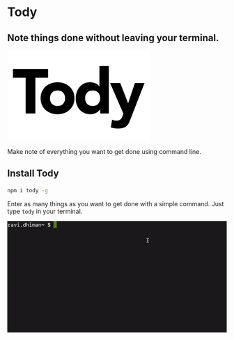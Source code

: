 # Tody

## Note things done without leaving your terminal.

![tody](https://raw.githubusercontent.com/ravid7000/tody/master/static/tody.png)

Make note of everything you want to get done using command line.

## Install Tody

```sh
npm i tody -g
```

Enter as many things as you want to get done with a simple command. Just type `tody` in your terminal.

![demo](https://raw.githubusercontent.com/ravid7000/tody/master/static/demo.gif)
